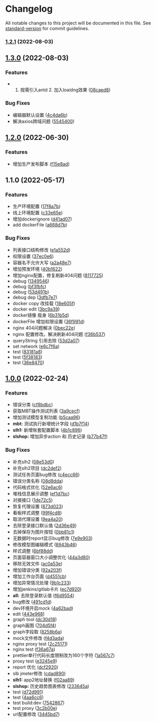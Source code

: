 # Changelog

All notable changes to this project will be documented in this file. See [standard-version](https://github.com/conventional-changelog/standard-version) for commit guidelines.

### [1.2.1](https://git.hzdlsoft.com/autotest/autotest-report/compare/v1.3.0...v1.2.1) (2022-08-03)

## [1.3.0](https://git.hzdlsoft.com/autotest/autotest-report/compare/v1.2.0...v1.3.0) (2022-08-03)


### Features

* 1. 按需引入antd 2. 加入loaidng效果 ([08caed8](https://git.hzdlsoft.com/autotest/autotest-report/commit/08caed8f793a326194e0a3af348cbd75acc5b02c))


### Bug Fixes

* 编辑器默认设置 ([4c4da6b](https://git.hzdlsoft.com/autotest/autotest-report/commit/4c4da6b6fc2743c8db20de5b32e211045b273d57))
* 解决axios跨域问题 ([5545400](https://git.hzdlsoft.com/autotest/autotest-report/commit/5545400b8a6fee4356cd57a413aa31d6da3ea903))

## [1.2.0](https://git.hzdlsoft.com/autotest/autotest-report/compare/v1.1.0...v1.2.0) (2022-06-30)


### Features

* 增加生产发布脚本 ([f15e8ad](https://git.hzdlsoft.com/autotest/autotest-report/commit/f15e8ad4d1d907458a128a442ac9964a394d1e9c))

## 1.1.0 (2022-05-17)


### Features

* 生产环境配置 ([17f8a7b](https://git.hzdlsoft.com/autotest/autotest-report/commit/17f8a7bfab94372403db0dc60c5d04b78d42e9d8))
* 线上环境配置 ([c33e65e](https://git.hzdlsoft.com/autotest/autotest-report/commit/c33e65e336f705722a32d9c7fc080f93e6d22c8b))
* 增加dockerignore ([d41ad07](https://git.hzdlsoft.com/autotest/autotest-report/commit/d41ad072ee6b5c9d371ff000d488d59432f95dda))
* add dockerFile ([a668d7b](https://git.hzdlsoft.com/autotest/autotest-report/commit/a668d7b847b5233f7d448f7abe0949166742354f))


### Bug Fixes

* 列表接口结构修改 ([e1a552d](https://git.hzdlsoft.com/autotest/autotest-report/commit/e1a552da6ba06650be2bbfd0d11a13519b4200cc))
* 权限设置 ([37ec0e6](https://git.hzdlsoft.com/autotest/autotest-report/commit/37ec0e648e887de8cb331c134775ea82c3dd9cf6))
* 容器名不允许大写 ([a2a48e7](https://git.hzdlsoft.com/autotest/autotest-report/commit/a2a48e7acac08eb09f824d1e3cd47126d406b075))
* 增加预发环境 ([40b1622](https://git.hzdlsoft.com/autotest/autotest-report/commit/40b1622d020be68276016312ddb902768c1fd664))
* 增加nginx配置，修复刷新404问题 ([8117725](https://git.hzdlsoft.com/autotest/autotest-report/commit/81177255cf3f5959fba467d2aa8308bf0255705f))
* debug ([1349546](https://git.hzdlsoft.com/autotest/autotest-report/commit/13495460bbe257be76bd07766690bb132dc63b1b))
* debug ([bf3fbfc](https://git.hzdlsoft.com/autotest/autotest-report/commit/bf3fbfc9da066a339864b5ecce7f9eef8a1aa756))
* debug ([53d491b](https://git.hzdlsoft.com/autotest/autotest-report/commit/53d491b35a68ff740928d050c3e1d1d472ef96f8))
* debug dep ([3dfb7e7](https://git.hzdlsoft.com/autotest/autotest-report/commit/3dfb7e733f7d0416dc415479bdab9c8d7aea3e21))
* docker copy 改挂载 ([18e605f](https://git.hzdlsoft.com/autotest/autotest-report/commit/18e605f19cd0b9a02eef1966785dfc5314fed90b))
* docker edit ([3bc9a39](https://git.hzdlsoft.com/autotest/autotest-report/commit/3bc9a392a74ef4535ff359a0b3275bbecc17e1e0))
* docker镜像 瘦身 ([6b31b5d](https://git.hzdlsoft.com/autotest/autotest-report/commit/6b31b5dc5dfef69716767b6f425c64a99747e02c))
* dockerFile 增加权限设置 ([36f991d](https://git.hzdlsoft.com/autotest/autotest-report/commit/36f991dc1901f75bb54d1040899a13bb256fa78c))
* nginx 404问题解决 ([0bec22e](https://git.hzdlsoft.com/autotest/autotest-report/commit/0bec22ecb959050c1991b1c85bb1343cb4f4afe9))
* nginx 配置修改。解决刷新404问题 ([f36b537](https://git.hzdlsoft.com/autotest/autotest-report/commit/f36b537c0d9ff56289019fb6184ab37d6518ae51))
* queryString 引用去除 ([53d2a07](https://git.hzdlsoft.com/autotest/autotest-report/commit/53d2a07910115fe98967271f0ce49740e6f86eca))
* set network ([e6c7f6a](https://git.hzdlsoft.com/autotest/autotest-report/commit/e6c7f6a318e62fead9cca6e6c247e34e7e2e64d5))
* test ([83181a8](https://git.hzdlsoft.com/autotest/autotest-report/commit/83181a86272cf57a56234e42fd496c57074fcc20))
* test ([5f38183](https://git.hzdlsoft.com/autotest/autotest-report/commit/5f381832ee3c2d2eb954fd50097a3501196a9506))
* test ([36e8470](https://git.hzdlsoft.com/autotest/autotest-report/commit/36e847025b679870b8bcff519bd88e2735e6a0ad))

## [1.0.0](https://git.hzdlsoft.com/JinXinhua/slh1i/compare/v1.4.7...v1.0.0) (2022-02-24)


### Features

* 错误分类 ([cf8bdbc](https://git.hzdlsoft.com/JinXinhua/slh1i/commit/cf8bdbc06e47d5ba60226c0dd13a616d95f3da6d))
* 获取MBT操作测试列表 ([3a9cecf](https://git.hzdlsoft.com/JinXinhua/slh1i/commit/3a9cecf7f449c7b703103f7569f3d36bd7fc593f))
* 增加测试模型复制功能 ([b5caa96](https://git.hzdlsoft.com/JinXinhua/slh1i/commit/b5caa96ed1a4fb4b9c9222f47706a2410d44236d))
* **mbt:** 测试执行新增统计字段 ([d1b7f14](https://git.hzdlsoft.com/JinXinhua/slh1i/commit/d1b7f146710f30ec3ab542002e68d0c46aae5dad))
* **slh1:** 新增账套配置脚本 ([4b1c896](https://git.hzdlsoft.com/JinXinhua/slh1i/commit/4b1c896ba403b732de93e3db52e55922f2d1eb07))
* **slshop:** 增加异步action 和 历史记录 ([b77b47f](https://git.hzdlsoft.com/JinXinhua/slh1i/commit/b77b47f69d38c179536ef3bbb3bc00ab3432faea))


### Bug Fixes

* 补充slh2 ([08e53d0](https://git.hzdlsoft.com/JinXinhua/slh1i/commit/08e53d0ee9b95b08a320a5ee3e4030467dbe7fbe))
* 补充slh2项目 ([dc2def2](https://git.hzdlsoft.com/JinXinhua/slh1i/commit/dc2def2347d5ed95f95e4167017f9ea12941e7b1))
* 测试任务页面bug修改 ([c4ecc66](https://git.hzdlsoft.com/JinXinhua/slh1i/commit/c4ecc665c967ba6e6150d1b2f626028b4d931fbd))
* 错误分类名称 ([08d8dda](https://git.hzdlsoft.com/JinXinhua/slh1i/commit/08d8dda496492e4fdab4e521fecd93ee804a2ce9))
* 代码格式优化 ([52e6ac6](https://git.hzdlsoft.com/JinXinhua/slh1i/commit/52e6ac6956d9d4448a567ecc08a0c44d6c504143))
* 堆栈信息展示调整 ([ef1d7bc](https://git.hzdlsoft.com/JinXinhua/slh1i/commit/ef1d7bc28907ba6e3c62d68f3de434866521b4f1))
* 对接接口 ([1de72c5](https://git.hzdlsoft.com/JinXinhua/slh1i/commit/1de72c58af9973febbfbd5ef52a2fa6e70ee2c23))
* 恢复代理设置 ([873d023](https://git.hzdlsoft.com/JinXinhua/slh1i/commit/873d02303f8dfd30c55853ce3fdf698d994d527b))
* 看板样式调整 ([99f4cd8](https://git.hzdlsoft.com/JinXinhua/slh1i/commit/99f4cd8f01445dd0bb2b986660f15d8b85e1ec7d))
* 取消代理设置 ([9ea4a20](https://git.hzdlsoft.com/JinXinhua/slh1i/commit/9ea4a2070651235c1d178f84804403d51bfdb71a))
* 去除登录接口默认值 ([2d36e49](https://git.hzdlsoft.com/JinXinhua/slh1i/commit/2d36e499a134b832487d4fdf08fa26202efb13f9))
* 去掉保存为图片按钮 ([0bb81c1](https://git.hzdlsoft.com/JinXinhua/slh1i/commit/0bb81c15d329851fd6f7c9b0f1a8299b88275d8a))
* 无数据时report显示bug修改 ([7e9e903](https://git.hzdlsoft.com/JinXinhua/slh1i/commit/7e9e903e6da500c63bd4da02674e9d90df1e7470))
* 修改模型图编辑模式 ([8943b46](https://git.hzdlsoft.com/JinXinhua/slh1i/commit/8943b4680d0300931c0e838e2a90314a698931dd))
* 样式调整 ([6bf88dd](https://git.hzdlsoft.com/JinXinhua/slh1i/commit/6bf88dd30e0702573bf4c348e30fc0d14e861c2c))
* 页面容器窗口大小调整优化 ([44a3d80](https://git.hzdlsoft.com/JinXinhua/slh1i/commit/44a3d80c24ce3e16e31db866735f313166cc9e10))
* 移除无效文件 ([ac0a53e](https://git.hzdlsoft.com/JinXinhua/slh1i/commit/ac0a53e624c8ef269667d256a794c873112b3d1a))
* 增加错误分类 ([92a203f](https://git.hzdlsoft.com/JinXinhua/slh1i/commit/92a203fda636d8ef4ea7d4915c940cbbe1cc2d64))
* 增加工作台页面 ([d4551cb](https://git.hzdlsoft.com/JinXinhua/slh1i/commit/d4551cbfb1a4b5b14c5050bd4aa87984797563f7))
* 增加异常情况处理 ([9b1c233](https://git.hzdlsoft.com/JinXinhua/slh1i/commit/9b1c233141968fda524e79dbaf006c25f8233582))
* 增加jenkins/gitlab卡片 ([ec7d920](https://git.hzdlsoft.com/JinXinhua/slh1i/commit/ec7d92042f3718e97d1460f02511161503931efa))
* **all:** 去除登录默认值 ([f6d9554](https://git.hzdlsoft.com/JinXinhua/slh1i/commit/f6d95545c25d99c1af4ac90c68e82a78c6ebfe90))
* bug修改 ([491cd1d](https://git.hzdlsoft.com/JinXinhua/slh1i/commit/491cd1d0e7ace76257debbe0220ed8f232d5dc38))
* dev环境开启mock ([4a62bad](https://git.hzdlsoft.com/JinXinhua/slh1i/commit/4a62bad01ced9363503221fb871696a480212e46))
* edit ([443e968](https://git.hzdlsoft.com/JinXinhua/slh1i/commit/443e96864623337f0cc5c4e383689eb27ec64ef0))
* graph tool ([dc30d18](https://git.hzdlsoft.com/JinXinhua/slh1i/commit/dc30d1851e991ca64b5516b8941bbe9114884f3d))
* graph画图 ([704d5f4](https://git.hzdlsoft.com/JinXinhua/slh1i/commit/704d5f4405f2f9a3e830bbe2991a7284b92c6ba0))
* graph字段取 ([8258b6a](https://git.hzdlsoft.com/JinXinhua/slh1i/commit/8258b6aaa3a306ae1ae44608122dbbe209eebb05))
* mock文件修改 ([f4d3ada](https://git.hzdlsoft.com/JinXinhua/slh1i/commit/f4d3ada0d450a18a3c53814dadb58fb5a9006e6a))
* nginx proxy test ([2c25171](https://git.hzdlsoft.com/JinXinhua/slh1i/commit/2c251710aade4d0f57e17fedc2eec61e667e6593))
* nginx test ([f36a67a](https://git.hzdlsoft.com/JinXinhua/slh1i/commit/f36a67ad7a945d39dc407e01e9d360ce409c9af8))
* prettier单行代码长度限制改为160个字符 ([1a567c7](https://git.hzdlsoft.com/JinXinhua/slh1i/commit/1a567c7c70a9827e233830b7f9de3af4f8042023))
* proxy test ([e3245e9](https://git.hzdlsoft.com/JinXinhua/slh1i/commit/e3245e9a0be122d6ed988dc3b11a25f973ca645b))
* report 优化 ([dcf2920](https://git.hzdlsoft.com/JinXinhua/slh1i/commit/dcf2920445af7f9909d27a5bb7b253155cfb60dd))
* slb jmeter修改 ([cdad890](https://git.hzdlsoft.com/JinXinhua/slh1i/commit/cdad89079544bbd8f72423285de3c71e1f56ff5e))
* **slh1:** app2地址替换 ([f02aa89](https://git.hzdlsoft.com/JinXinhua/slh1i/commit/f02aa89e66c76a4016c396cdcf8d9b5232058f29))
* **slshop:** 历史趋势图表修改 ([233645a](https://git.hzdlsoft.com/JinXinhua/slh1i/commit/233645ac85b9b5c01f045b2f226be2158e800fc9))
* test ([d72d991](https://git.hzdlsoft.com/JinXinhua/slh1i/commit/d72d99188376f3e79ba54662474ba829a1814399))
* test ([4aa6cc6](https://git.hzdlsoft.com/JinXinhua/slh1i/commit/4aa6cc6babe52b8505a886eab4206a427851c707))
* test build:dev ([7542867](https://git.hzdlsoft.com/JinXinhua/slh1i/commit/75428679e89fe0acea97aa5fdb5d4fc46578d1f5))
* test proxy ([3c2b00e](https://git.hzdlsoft.com/JinXinhua/slh1i/commit/3c2b00e109ae8baf9f3a5139638b29eda8a37f9f))
* url配置修改 ([3445bd7](https://git.hzdlsoft.com/JinXinhua/slh1i/commit/3445bd7e71a5ff0a62f65a103abaed0e3b68a119))
